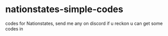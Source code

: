 # nationstates-simple-codes
codes for Nationstates, send me any on discord if u reckon u can get some codes in
